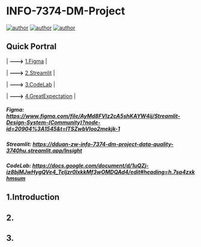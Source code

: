 # INFO-7374-DM-Project
[![author](https://img.shields.io/badge/Author-Rayden_Xu-blue.svg)](https://www.linkedin.com/in/rundong-xu-269012230/) 
[![author](https://img.shields.io/badge/Author-Binghui_Lai-blue.svg)](https://www.linkedin.com/in/binghui-lai/) 
[![author](https://img.shields.io/badge/Author-Ziwei_Duan-blue.svg)](https://www.linkedin.com/in/ziwei-duan-create/) 

## Quick Portral


| **--->** [1.Figma](https://www.figma.com/file/AyMd8FVlz2cA5shKAYW4ij/Streamlit-Design-System-(Community)?node-id=20904%3A1545&t=ITSZwbVloo2mekjk-1) |

| **--->** [2.Streamlit](https://dduan-zw-info-7374-dm-project-data-quality-3740hu.streamlit.app/Insight) |

| **--->** [3.CodeLab](https://dduan-zw-info-7374-dm-project-data-quality-3740hu.streamlit.app/Insight) |

| **--->** [4.GreatExpectation](https://dduan-zw-info-7374-dm-project-data-quality-3740hu.streamlit.app/Insight) |

##### Figma: https://www.figma.com/file/AyMd8FVlz2cA5shKAYW4ij/Streamlit-Design-System-(Community)?node-id=20904%3A1545&t=ITSZwbVloo2mekjk-1
##### Streamlit: https://dduan-zw-info-7374-dm-project-data-quality-3740hu.streamlit.app/Insight
##### CodeLab: https://docs.google.com/document/d/1uQZj-iz8bjMJwHygQVe4_TeIjzr0lxkkMf3wOMDQAd4/edit#heading=h.7sa4zxkhmsum

## 1.Introduction

## 2.

## 3.
